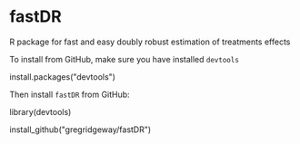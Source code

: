 fastDR
======

R package for fast and easy doubly robust estimation of treatments effects

To install from GitHub, make sure you have installed `devtools`

   install.packages("devtools")

Then install `fastDR` from GitHub:

   library(devtools)
   
   install_github("gregridgeway/fastDR")
